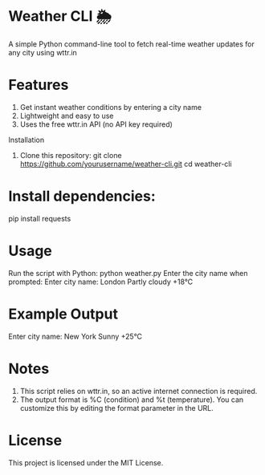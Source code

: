 # Weather CLI 🌦️

A simple Python command-line tool to fetch real-time weather updates for any city using wttr.in

# Features

1. Get instant weather conditions by entering a city name
2. Lightweight and easy to use
3. Uses the free wttr.in API (no API key required)

Installation
1. Clone this repository:
git clone https://github.com/yourusername/weather-cli.git
cd weather-cli

# Install dependencies:
pip install requests

# Usage
Run the script with Python:
python weather.py
Enter the city name when prompted:
Enter city name: London
Partly cloudy +18°C

# Example Output
Enter city name: New York
Sunny +25°C

# Notes
1. This script relies on wttr.in, so an active internet connection is required.
2. The output format is %C (condition) and %t (temperature). You can customize this by editing the format parameter in the URL.

# License

This project is licensed under the MIT License.
